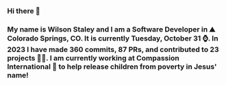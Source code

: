 ### Hi there 👋

### My name is Wilson Staley and I am a Software Developer in ⛰ Colorado Springs, CO.  It is currently Tuesday, October 31 ⌚. In 2023 I have made 360 commits, 87 PRs, and contributed to 23 projects 👨‍💻. I am currently working at Compassion International 🏢 to help release children from poverty in Jesus' name!